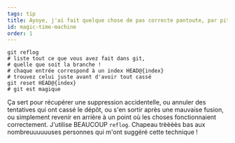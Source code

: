 ```yaml
---
tags: tip
title: Ayoye, j'ai fait quelque chose de pas correcte pantoute, par pitié dites-moi que git peut voyager dans le temps&nbsp;!?!
id: magic-time-machine
order: 1
---
```


```git
git reflog
# liste tout ce que vous avez fait dans git,
# quelle que soit la branche !
# chaque entrée correspond à un index HEAD@{index}
# trouvez celui juste avant d'avoir tout cassé
git reset HEAD@{index}
# git est magique
```

Ça sert pour récupérer une suppression accidentelle, ou annuler des tentatives qui ont cassé le dépôt, ou s'en sortir après une mauvaise fusion, ou simplement revenir en arrière à un point où les choses fonctionnaient correctement. J'utilise BEAUCOUP `reflog`. Chapeau trèèèès bas aux nombreuuuuuuses personnes qui m'ont suggéré cette technique&nbsp;!
